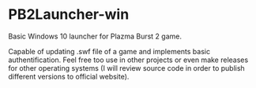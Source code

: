 # PB2Launcher-win
 
Basic Windows 10 launcher for Plazma Burst 2 game. 

Capable of updating .swf file of a game and implements basic authentification. Feel free too use in other projects or even make releases for other operating systems (I will review source code in order to publish different versions to official website).
